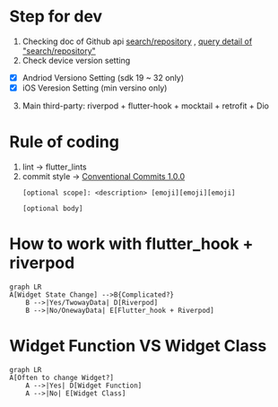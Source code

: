 # Step for dev
1. Checking doc of Github api [search/repository](https://docs.github.com/en/rest/search/search?apiVersion=2022-11-28#search-repositories) , [query detail of "search/repository"](https://docs.github.com/en/search-github/searching-on-github/searching-for-repositories)
2. Check device version setting
- [X] Andriod Versiono Setting (sdk 19 ~ 32 only)
- [X] iOS Veresion Setting (min versino only)

3. Main third-party: riverpod + flutter-hook + mocktail + retrofit + Dio

# Rule of coding

1. lint -> flutter_lints
2. commit style -> [Conventional Commits 1.0.0](https://www.conventionalcommits.org/en/v1.0.0/)
   ```
   [optional scope]: <description> [emoji][emoji][emoji]

   [optional body]
   ```

# How to work with flutter_hook + riverpod

```mermaid
graph LR
A[Widget State Change] -->B{Complicated?}
    B -->|Yes/TwowayData| D[Riverpod]
    B -->|No/OnewayData| E[Flutter_hook + Riverpod]
```

# Widget Function VS Widget Class
```mermaid
graph LR
A[Often to change Widget?] 
    A -->|Yes| D[Widget Function]
    A -->|No| E[Widget Class]
``` 